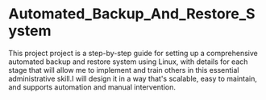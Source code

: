 # Automated_Backup_And_Restore_System
This project project is a step-by-step guide for setting up a comprehensive automated backup and restore system using Linux, with details for each stage that will allow me to implement and train others in this essential administrative skill.I will design it in a way that's scalable, easy to maintain, and supports automation and manual intervention.
